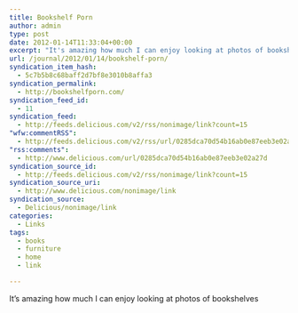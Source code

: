 ```yaml
---
title: Bookshelf Porn
author: admin
type: post
date: 2012-01-14T11:33:04+00:00
excerpt: "It's amazing how much I can enjoy looking at photos of bookshelves"
url: /journal/2012/01/14/bookshelf-porn/
syndication_item_hash:
  - 5c7b5b8c68baff2d7bf8e3010b8affa3
syndication_permalink:
  - http://bookshelfporn.com/
syndication_feed_id:
  - 11
syndication_feed:
  - http://feeds.delicious.com/v2/rss/nonimage/link?count=15
"wfw:commentRSS":
  - http://feeds.delicious.com/v2/rss/url/0285dca70d54b16ab0e87eeb3e02a27d
"rss:comments":
  - http://www.delicious.com/url/0285dca70d54b16ab0e87eeb3e02a27d
syndication_source_id:
  - http://feeds.delicious.com/v2/rss/nonimage/link?count=15
syndication_source_uri:
  - http://www.delicious.com/nonimage/link
syndication_source:
  - Delicious/nonimage/link
categories:
  - Links
tags:
  - books
  - furniture
  - home
  - link

---
```

It&#8217;s amazing how much I can enjoy looking at photos of bookshelves